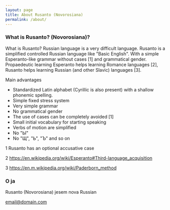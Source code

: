 ```yaml
---
layout: page
title: About Rusanto (Novorosiana)
permalink: /about/
---
```



### What is Rusanto? (Novorosiana)?

What is Rusanto? Russian language is a very difficult language. Rusanto is a simplified controlled Russian language like "Basic English". With a simple Esperanto-like grammar without cases [1] and grammatical gender.
Propaedeutic learning Esperanto helps learning Romance languages [2], Rusanto helps learning Russian (and other Slavic) languages [3].

Main advantages

- Standardized Latin alphabet (Cyrillic is also present) with a shallow phonemic spelling.
- Simple fixed stress system
- Very simple grammar
- No grammatical gender
- The use of cases can be completely avoided [1]
- Small initial vocabulary for starting speaking
- Verbs of motion are simplified
- No "Ы"
- No "Щ", "Ь", "Ъ" and so on

1 Rusanto has an optional accusative case

2 https://en.wikipedia.org/wiki/Esperanto#Third-language_acquisition

3 https://en.m.wikipedia.org/wiki/Paderborn_method

### О ја

Rusanto (Novorosiana) jesem nova Russian

[email@domain.com](mailto:email@domain.com)